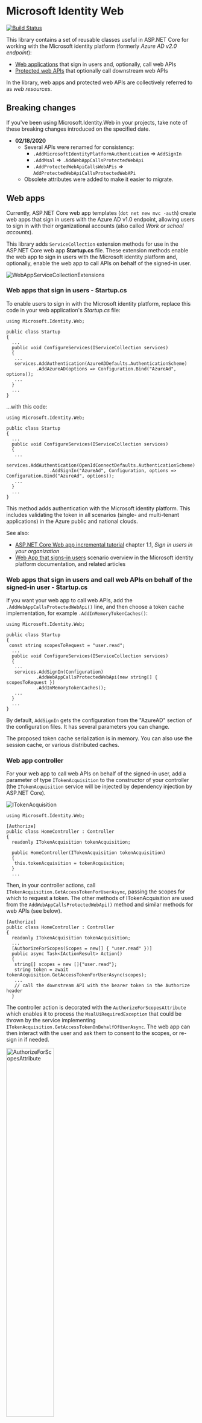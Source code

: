 # Microsoft Identity Web

[![Build Status](https://img.shields.io/endpoint.svg?url=https%3A%2F%2Factions-badge.atrox.dev%2FAzureAD%2Fmicrosoft-identity-web%2Fbadge&style=flat)](https://actions-badge.atrox.dev/AzureAD/microsoft-identity-web/goto)

This library contains a set of reusable classes useful in ASP.NET Core for working with the Microsoft identity platform (formerly *Azure AD v2.0 endpoint*):

- [Web applications](#web-apps) that sign in users and, optionally, call web APIs
- [Protected web APIs](#web-apis) that optionally call downstream web APIs

In the library, web apps and protected web APIs are collectively referred to as *web resources*.

## Breaking changes

If you've been using Microsoft.Identity.Web in your projects, take note of these breaking changes introduced on the specified date.

- **02/18/2020**
  - Several APIs were renamed for consistency:
    - `.AddMicrosoftIdentityPlatformAuthentication` => `AddSignIn`
    - `.AddMsal` => `.AddWebAppCallsProtectedWebApi`
    - `.AddProtectedWebApiCallsWebAPis` => `AddProtectedWebApiCallsProtectedWebAPi`
  - Obsolete attributes were added to make it easier to migrate.

## Web apps

Currently, ASP.NET Core web app templates (`dot net new mvc -auth`) create web apps that sign in users with the Azure AD v1.0 endpoint, allowing users to sign in with their organizational accounts (also called *Work or school accounts*).

This library adds `ServiceCollection` extension methods for use in the ASP.NET Core web app **Startup.cs** file. These extension methods enable the web app to sign in users with the Microsoft identity platform and, optionally, enable the web app to call APIs on behalf of the signed-in user.

![WebAppServiceCollectionExtensions](https://user-images.githubusercontent.com/13203188/64252959-82ae3680-cf1c-11e9-8a01-0a0be728a78e.png)

### Web apps that sign in users - Startup.cs

To enable users to sign in with the Microsoft identity platform, replace this code in your web application's *Startup.cs* file:

```CSharp
using Microsoft.Identity.Web;

public class Startup
{
  ...
  public void ConfigureServices(IServiceCollection services)
  {
   ...
   services.AddAuthentication(AzureADDefaults.AuthenticationScheme)
           .AddAzureAD(options => Configuration.Bind("AzureAd", options));
   ...
  }
  ...
}
```

...with this code:

```CSharp
using Microsoft.Identity.Web;

public class Startup
{
  ...
  public void ConfigureServices(IServiceCollection services)
  {
   ...
      services.AddAuthentication(OpenIdConnectDefaults.AuthenticationScheme)
                .AddSignIn("AzureAd", Configuration, options => Configuration.Bind("AzureAd", options));
   ...
  }
  ...
}
```

This method adds authentication with the Microsoft identity platform. This includes validating the token in all scenarios (single- and multi-tenant applications) in the Azure public and national clouds.

See also:

- [ASP.NET Core Web app incremental tutorial](https://github.com/Azure-Samples/active-directory-aspnetcore-webapp-openidconnect-v2/tree/master/1-WebApp-OIDC/1-1-MyOrg) chapter 1.1, *Sign in users in your organization*
- [Web App that signs-in users](https://docs.microsoft.com/azure/active-directory/develop/scenario-web-app-sign-user-overview) scenario overview in the Microsoft identity platform documentation, and related articles

### Web apps that sign in users and call web APIs on behalf of the signed-in user - Startup.cs

If you want your web app to call web APIs, add the `.AddWebAppCallsProtectedWebApi()` line, and then choose a token cache implementation, for example `.AddInMemoryTokenCaches()`:

```CSharp
using Microsoft.Identity.Web;

public class Startup
{
 const string scopesToRequest = "user.read";
  ...
  public void ConfigureServices(IServiceCollection services)
  {
   ...
   services.AddSignIn(Configuration)
           .AddWebAppCallsProtectedWebApi(new string[] { scopesToRequest })
           .AddInMemoryTokenCaches();
   ...
  }
  ...
}
```

By default, `AddSignIn` gets the configuration from the "AzureAD" section of the configuration files. It has
several parameters you can change.

The proposed token cache serialization is in memory. You can also use the session cache, or various distributed caches.

### Web app controller

For your web app to call web APIs on behalf of the signed-in user, add a parameter of type `ITokenAcquisition` to the constructor of your controller (the `ITokenAcquisition` service will be injected by dependency injection by ASP.NET Core).

![ITokenAcquisition](https://user-images.githubusercontent.com/13203188/62526943-14783600-b7ef-11e9-9913-ca79bf7a5cee.png)

```CSharp
using Microsoft.Identity.Web;

[Authorize]
public class HomeController : Controller
{
  readonly ITokenAcquisition tokenAcquisition;

  public HomeController(ITokenAcquisition tokenAcquisition)
  {
   this.tokenAcquisition = tokenAcquisition;
  }
  ...
```

Then, in your controller actions, call `ITokenAcquisition.GetAccessTokenForUserAsync`, passing the scopes for which to request a token. The other methods of ITokenAcquisition are used from the `AddWebAppCallsProtectedWebApi()` method and similar methods for web APIs (see below).

```CSharp
[Authorize]
public class HomeController : Controller
{
  readonly ITokenAcquisition tokenAcquisition;
  ...
  [AuthorizeForScopes(Scopes = new[] { "user.read" })]
  public async Task<IActionResult> Action()
  {
   string[] scopes = new []{"user.read"};
   string token = await tokenAcquisition.GetAccessTokenForUserAsync(scopes);
   ...
   // call the downstream API with the bearer token in the Authorize header
  }
```

The controller action is decorated with the `AuthorizeForScopesAttribute` which enables it to process the `MsalUiRequiredException` that could be thrown by the service implementing `ITokenAcquisition.GetAccessTokenOnBehalfOfUserAsync`. The web app can then interact with the user and ask them to consent to the scopes, or re-sign in if needed.

<img alt="AuthorizeForScopesAttribute" src="https://user-images.githubusercontent.com/13203188/64253212-0bc56d80-cf1d-11e9-9666-2e72b78886ed.png" width="50%"/>

### Samples and documentation

You can learn how the library is used in the following samples:

- [ASP.NET Core Web app incremental tutorial](https://github.com/Azure-Samples/active-directory-aspnetcore-webapp-openidconnect-v2) chapter 2.1, [call Microsoft Graph on behalf of a signed in user](https://github.com/Azure-Samples/active-directory-aspnetcore-webapp-openidconnect-v2/tree/master/2-WebApp-graph-user/2-1-Call-MSGraph)
- [ASP.NET Core Web app incremental tutorial](https://github.com/Azure-Samples/active-directory-aspnetcore-webapp-openidconnect-v2) chapter 2.2, [call Microsoft Graph on behalf of a signed in user with a SQL token cache](https://github.com/Azure-Samples/active-directory-aspnetcore-webapp-openidconnect-v2/tree/master/2-WebApp-graph-user/2-2-TokenCache)
- [Web app that calls web apis](https://docs.microsoft.com/azure/active-directory/develop/scenario-web-app-call-api-overview) scenario overview in the Microsoft identity platform documentation, and related articles

## Web APIs

The Microsoft.Identity.Web library also enables web APIs to work with the Microsoft identity platform, enabling them to process access tokens for both work and school and Microsoft personal accounts.

![image](https://user-images.githubusercontent.com/13203188/64253058-ba1ce300-cf1c-11e9-8f01-88180fc0faed.png)

### Protected web APIs - Startup.cs

To enable the web API to accept tokens emitted by the Microsoft identity platform, replace this code in your web API's *Startup.cs* file:

```CSharp
using Microsoft.Identity.Web;

public class Startup
{
  ...
  public void ConfigureServices(IServiceCollection services)
  {
   ...
   services.AddAuthentication(AzureADDefaults.AuthenticationScheme)
           .AddAzureAdBearer(options => Configuration.Bind("AzureAd", options));
   ...
  }
  ...
}
```

...with this code:

```CSharp
using Microsoft.Identity.Web;

public class Startup
{
  ...
  public void ConfigureServices(IServiceCollection services)
  {
   ...
   services.AddProtectedWebApi(Configuration);
   ...
  }
  ...
}
```

This method enables your web API to be protected using the Microsoft identity platform. This includes validating the token in all scenarios (single- and multi-tenant applications) in the Azure public and national clouds.

See also:

- [ASP.NET Core Web API incremental tutorial](https://github.com/Azure-Samples/active-directory-dotnet-native-aspnetcore-v2) chapter 1.1, [Protect the web API](https://github.com/Azure-Samples/active-directory-dotnet-native-aspnetcore-v2/tree/master/1.%20Desktop%20app%20calls%20Web%20API)
- [Protected web API](https://docs.microsoft.com/azure/active-directory/develop/scenario-protected-web-api-overview) scenario overview in the Microsoft identity platform documentation, and related articles

### Protected web APIs that call downstream APIs on behalf of a user - Startup.cs

If you want your web API to call downstream web APIs, add the `.AddProtectedWebApiCallsProtectedWebApi()` line, and then choose a token cache implementation, for example `.AddInMemoryTokenCaches()`:

```CSharp
using Microsoft.Identity.Web;

public class Startup
{
  ...
  public void ConfigureServices(IServiceCollection services)
  {
   ...
   services.AddProtectedWebApi(Configuration)
           .AddProtectedWebApiCallsProtectedWebApi()
           .AddInMemoryTokenCaches();
   ...
  }
  ...
}
```

As with web apps, you can choose various token cache implementations.

If you're certain that your web API will need some specific scopes, you can optionally pass them as arguments to `AddProtectedWebApiCallsProtectedWebApi`.

### Web API controller

To enable your web API to call downstream APIs:

- Add (as in web apps) a parameter of type `ITokenAcquisition` to the constructor of your controller. The `ITokenAcquisition` service will be injected by dependency injection by ASP.NET Core.
- In your controller actions, verify that the token contains the scopes expected by the action. To do so, call the `VerifyUserHasAnyAcceptedScope` extension method on the `HttpContext`.

  <img alt="ScopesRequiredHttpContextExtensions" src="https://user-images.githubusercontent.com/13203188/64253176-f9e3ca80-cf1c-11e9-8fe9-df06cee11c25.png" width="80%"/>

- In your controller actions, call `ITokenAcquisition.GetAccessTokenForUserAsync`, passing the scopes for which to request a token.

The following code snippet shows how to combine these steps:

```CSharp
[Authorize]
public class HomeController : Controller
{
  readonly ITokenAcquisition tokenAcquisition;

  static string[] scopeRequiredByAPI = new string[] { "access_as_user" };
  ...
  public async Task<IActionResult> Action()
  {
   HttpContext.VerifyUserHasAnyAcceptedScope(scopeRequiredByAPI);
   string[] scopes = new []{"user.read"};
   try
   {
      string accessToken = await _tokenAcquisition.GetAccessTokenOnBehalfOfUser(scopes);
      // call the downstream API with the bearer token in the Authorize header
    }
    catch (MsalUiRequiredException ex)
    {
      _tokenAcquisition.ReplyForbiddenWithWwwAuthenticateHeader(HttpContext, scopes, ex);
    }
   ...
  }
```

#### Handle conditional access

When your web API tries to get a token for the downstream API, the token acquisition service may throw a `MsalUiRequiredException`. The `MsalUiRequiredException` indicates that the user on the client calling the web API needs to perform additional actions, for example, multi-factor authentication.

Given that the web API isn't capable of performing such interaction itself, the exception needs to be passed to the client. To propagate the exception back to the client, catch the exception and call the `ITokenAcquisition.ReplyForbiddenWithWwwAuthenticateHeader` method.

## Token cache serialization

For web apps that call web APIs and web APIs that call downstream APIs, the code snippets above show the use of the In Memory token cache serialization. The library provides several alternate token cache serialization methods:

| Extension Method | Microsoft.Identity.Web sub namespace | Description  |
| ---------------- | --------- | ------------ |
| `AddInMemoryTokenCaches` | `TokenCacheProviders.InMemory` | In memory token cache serialization. This implementation is great in samples. It's also good in production applications provided you don't mind if the token cache is lost when the web app is restarted. `AddInMemoryTokenCaches` takes an optional parameter of type `MsalMemoryTokenCacheOptions` that enables you to specify the duration after which the cache entry will expire unless it's used.
| `AddSessionTokenCaches` | `TokenCacheProviders.Session` | The token cache is bound to the user session. This option isn't ideal if the ID token is too large because it contains too many claims as the cookie would be too large.
| `AddDistributedTokenCaches` | `TokenCacheProviders.Distributed` | The token cache is an adapter against the ASP.NET Core `IDistributedCache` implementation, therefore enabling you to choose between a distributed memory cache, a Redis cache, or a SQL Server cache. For details about the IDistributedCache` implementations, see https://docs.microsoft.com/aspnet/core/performance/caching/distributed?view=aspnetcore-2.2#distributed-memory-cache.

Examples of possible distributed cache:

```CSharp
// or use a distributed Token Cache by adding
    services.AddSignIn(Configuration)
            .AddWebAppCallsProtectedWebApi(new string[] { scopesToRequest })
            .AddDistributedTokenCaches();

// and then choose your implementation

// For instance the distributed in memory cache (not cleared when you stop the app)
services.AddDistributedMemoryCache()

// Or a Redis cache
services.AddStackExchangeRedisCache(options =>
{
 options.Configuration = "localhost";
 options.InstanceName = "SampleInstance";
});

// Or even a SQL Server token cache
services.AddDistributedSqlServerCache(options =>
{
 options.ConnectionString = _config["DistCache_ConnectionString"];
 options.SchemaName = "dbo";
 options.TableName = "TestCache";
});
```

## Other utility classes

The library contains additional classes that you might find useful.

### ClaimsPrincipalExtensions

In web apps that sign in users, ASP.NET Core transforms the claims in the IDToken to a `ClaimsPrincipal` instance, held by the `HttpContext.User` property. In the same way, in protected web APIs, the claims from the JWT bearer token used to call the API are available in `HttpContext.User`.

The library provides extension methods to retrieve some of the relevant information about the user in the `ClaimsPrincipalExtensions` class.

<img alt="ClaimsPrincipalExtensions" src="https://user-images.githubusercontent.com/13203188/62538243-2bc31d80-b807-11e9-8689-085c5dc78f7e.png" width="60%"/>

If you want to implement your own token cache serialization, you might want to use this class, for instance to get the key of the token cache to serialize (typically `GetMsalAccountId()`).

### ClaimsPrincipalFactory

In the other direction, `ClaimsPrincipalFactory` instantiates a `ClaimsPrincipal` from an account objectId and tenantId. These methods can be useful when the web app or the web API subscribes to another service on behalf of the user, and then is called back by a notification where the users are identified by only their tenant ID and object ID. This is the case, for instance, for [Microsoft Graph Web Hooks](https://docs.microsoft.com/graph/api/resources/webhooks) [notifications](https://docs.microsoft.com/graph/webhooks#notification-example).

<img alt="ClaimsPrincipalFactory" src="https://user-images.githubusercontent.com/13203188/62538251-2fef3b00-b807-11e9-912f-2674972e9f48.png" width="70%"/>

### AccountExtensions

Finally, you can create a `ClaimsPrincipal` from an instance of MSAL.NET `IAccount`, using the `ToClaimsPrincipal` method in `AccountExtensions`.

<img alt="AccountExtensions" src="https://user-images.githubusercontent.com/13203188/62538259-341b5880-b807-11e9-9328-a094f79a0874.png" width="60%"/>

### Troubleshooting your web app or web API

To troubleshoot your web app, you can set the `subscribeToOpenIdConnectMiddlewareDiagnosticsEvents` optional boolean to `true` when you call `AddSignIn`. This displays in the output window the progression of the OpenID connect message through the OpenID Connect middleware (from the reception of the message from Azure Active directory to the availability of the user identity in `HttpContext.User`).

<img alt="OpenIdConnectMiddlewareDiagnostics" src="https://user-images.githubusercontent.com/13203188/62538366-75ac0380-b807-11e9-9ce0-d0eec9381b78.png" width="75%"/>

To troubleshoot your web API, you can set the `subscribeToJwtBearerMiddlewareDiagnosticsEvents` optional boolean to `true` when you call `AddProtectedWebApi`. Enabling these diagnostics displays in the output window the progression of the OAuth 2.0 message through the JWTBearer middleware (from the reception of the message from Azure Active directory to the availability of the user identity in `HttpContext.User`).

<img alt="JwtBearerMiddlewareDiagnostics" src="https://user-images.githubusercontent.com/13203188/62538382-7d6ba800-b807-11e9-9540-560e7129197b.png" width="65%"/>

In both cases, you can set a breakpoint in the methods of the  `OpenIdConnectMiddlewareDiagnostics` and `JwtBearerMiddlewareDiagnostics` classes respectively to observe values in the debugger.

## More customization

If you want to customize the `OpenIdConnectOption` or `JwtBearerOption` but still want to benefit from the implementation provided by Microsoft.Identity.Web, you can do so in your `Startup.cs` file:

Let's take, for example, the `AddProtectedWebApi` method. In it, you'll see this event set up:

```csharp
options.Events.OnTokenValidated = async context =>
{
    // This check is required to ensure that the Web API only accepts tokens from tenants where it has been consented and provisioned.
    if (!context.Principal.Claims.Any(x => x.Type == ClaimConstants.Scope)
    && !context.Principal.Claims.Any(y => y.Type == ClaimConstants.Scp)
    && !context.Principal.Claims.Any(y => y.Type == ClaimConstants.Roles))
    {
         throw new UnauthorizedAccessException("Neither scope or roles claim was found in the bearer token.");
    }

    await Task.FromResult(0);
};
```

Say you want to augment the current `ClaimsPrincipal` by adding claims to it, and you have to do it on `OnTokenValidated `. However, you don't want to lose the `UnauthorizedAccessException` check existing in the event. To do so, in your `Startup.cs`, you'd have:

```csharp
services.AddProtectedWebApi(Configuration);
services.Configure<JwtBearerOptions>(AzureADDefaults.JwtBearerAuthenticationScheme, options =>
{
  var existingOnTokenValidatedHandler = options.Events.OnTokenValidated ;
  options.Events.OnTokenValidated = async context =>
  {
       await existingOnTokenValidatedHandler(context);
      // your code to add extra claims that will be executed after the current event implementation.
  }
}

```

## Learn more about the library

You can learn more about the tokens by looking at the following articles in MSAL.NET's conceptual documentation:

- The [Authorization code flow](https://aka.ms/msal-net-authorization-code), used to get a token and cache it for later use after the user signs in with Open ID Connect. See [TokenAcquisition L 107](https://github.com/Azure-Samples/active-directory-aspnetcore-webapp-openidconnect-v2/blob/f99e913cc032e16c59b748241111e97108e87918/Extensions/TokenAcquisition.cs#L107) for details of this code.
- [AcquireTokenSilent](https://aka.ms/msal-net-acquiretokensilent), used by the controller to get an access token for the downstream API. See [TokenAcquisition L 168](https://github.com/Azure-Samples/active-directory-aspnetcore-webapp-openidconnect-v2/blob/f99e913cc032e16c59b748241111e97108e87918/Extensions/TokenAcquisition.cs#L168) for details of this code.
- [Token cache serialization](msal-net-token-cache-serialization)

Token validation is performed by the classes in the [Identity Model Extensions for .NET](https://github.com/AzureAD/azure-activedirectory-identitymodel-extensions-for-dotnet) library. Learn about customizing
token validation by reading:

- [Validating Tokens](https://github.com/AzureAD/azure-activedirectory-identitymodel-extensions-for-dotnet/wiki/ValidatingTokens) in that library's conceptual documentation
- [TokenValidationParameters](https://docs.microsoft.com/dotnet/api/microsoft.identitymodel.tokens.tokenvalidationparameters?view=azure-dotnet)'s reference documentation
